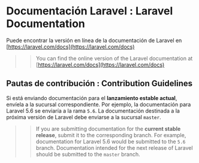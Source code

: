 # Documentación Laravel : Laravel Documentation

Puede encontrar la versión en línea de la documentación de Laravel en [https://laravel.com/docs](https://laravel.com/docs)
> > You can find the online version of the Laravel documentation at [https://laravel.com/docs](https://laravel.com/docs)

## Pautas de contribución : Contribution Guidelines

Si está enviando documentación para el **lanzamiento estable actual**, envíela a la sucursal correspondiente. Por ejemplo, la documentación para Laravel 5.6 se enviaría a la rama `5.6`. La documentación destinada a la próxima versión de Laravel debe enviarse a la sucursal `master`.
> > If you are submitting documentation for the **current stable release**, submit it to the corresponding branch. For example, documentation for Laravel 5.6 would be submitted to the `5.6` branch. Documentation intended for the next release of Laravel should be submitted to the `master` branch.
